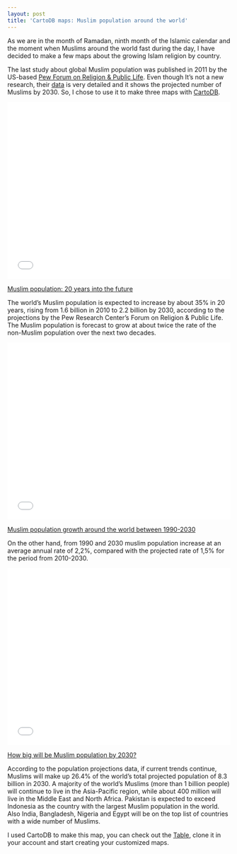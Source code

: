 ```yaml
---
layout: post
title: 'CartoDB maps: Muslim population around the world'
---
```


As we are in the month of Ramadan, ninth month of the Islamic calendar and the moment when Muslims around the world fast during the day, I have decided to make a few maps about the growing Islam religion by country. 

<!-- more -->

The last study about global Muslim population was published in 2011 by the US-based [Pew Forum on Religion & Public Life](http://www.pewforum.org/2011/01/27/the-future-of-the-global-muslim-population/). Even though It’s not a new research, their [data](http://features.pewforum.org/FutureGlobalMuslimPopulation-WebPDF.pdf) is very detailed and it shows the projected number of Muslims by 2030. So, I chose to use it to make three maps with [CartoDB](http://cartodb.com/).


<iframe width='100%' height='400' frameborder='0' src='//kathy.cartodb.com/viz/47f91da0-0c23-11e4-aaff-0e10bcd91c2b/embed_map?title=false&description=false&search=false&shareable=true&cartodb_logo=true&layer_selector=false&legends=true&scrollwheel=true&fullscreen=true&sublayer_options=1&sql=SELECT%20*%2C%20to_char(_2010_est_muslim_pop%2C%20'9%2C999%2C999%2C999')%20AS%20_2010_proj_muslim_pop_mod%2C%20trunc(proj_change_2010_2030_where_pop_more_than_1_000%3A%3Anumeric%2C%202)%20AS%20proj_change_2010_2030%2C%20to_char(_2030_proj_muslim_pop%2C%20'9%2C999%2C999%2C999')%20AS%20_2030_proj_muslim_pop_mod%0AFROM%20muslim_population_by_country_up_to_2030%0A&zoom=2&center_lat=43.32517767999296&center_lon=16.5234375' allowfullscreen webkitallowfullscreen mozallowfullscreen oallowfullscreen msallowfullscreen></iframe>

[Muslim population: 20 years into the future](http://goo.gl/vp5qyg)


The world’s Muslim population is expected to increase by about 35% in 20 years, rising from 1.6 billion in 2010 to 2.2 billion by 2030, according to the projections by the Pew Research Center’s Forum on Religion & Public Life. The Muslim population is forecast to grow at about twice the rate of the non-Muslim population over the next two decades. 

<iframe width='100%' height='400' frameborder='0' src='//kathy.cartodb.com/viz/3cc7e294-0c0b-11e4-8c54-0e230854a1cb/embed_map?title=false&description=false&search=false&shareable=true&cartodb_logo=true&layer_selector=false&legends=true&scrollwheel=true&fullscreen=true&sublayer_options=1&sql=SELECT%20trunc(proj_change_1990_2030_where_pop_more_than_1_000%3A%3Anumeric%2C%202)%20AS%20proj_change_1990_2030%2C%20*%20FROM%20muslim_population_by_country_up_to_2030&zoom=2&center_lat=45.583289756006316&center_lon=4.5703125' allowfullscreen webkitallowfullscreen mozallowfullscreen oallowfullscreen msallowfullscreen></iframe>


[Muslim population growth around the world between 1990-2030](http://goo.gl/4lJjzH)

On the other hand,  from 1990 and 2030 muslim population increase at an average annual rate of 2,2%, compared with the projected rate of 1,5% for the period from 2010-2030. 


<iframe width='100%' height='400' frameborder='0' src='//kathy.cartodb.com/viz/660eb920-0c29-11e4-8def-0e230854a1cb/embed_map?title=false&description=false&search=false&shareable=true&cartodb_logo=true&layer_selector=false&legends=true&scrollwheel=true&fullscreen=true&sublayer_options=1&sql=SELECT%20*%2C%20to_char(_2030_proj_muslim_pop%2C%20'9%2C999%2C999%2C999')%0Aas%20_2030_proj_muslim_pop_mod%0AFROM%20muslim_population_by_country_up_to_2030&zoom=2&center_lat=36.5978891330702&center_lon=14.414062499999998' allowfullscreen webkitallowfullscreen mozallowfullscreen oallowfullscreen msallowfullscreen></iframe>


[How big will be Muslim population by 2030?](http://goo.gl/HCmfHj)

According to the population projections data, if current trends continue, Muslims will make up 26.4% of the world’s total projected population of 8.3 billion in 2030. A majority of the world’s Muslims (more than 1 billion people) will continue to live in the Asia-Pacific region, while about 400 million will live in the Middle East and North Africa. Pakistan is expected to exceed Indonesia as the country with the largest Muslim population in the world. Also India, Bangladesh, Nigeria and Egypt will be on the top list of countries with a wide number of Muslims.


I used CartoDB  to make this map, you can check out the [Table](https://kathy.cartodb.com/tables/muslim_population_by_country_up_to_2030/public), clone it in your account and start creating your customized maps. 
